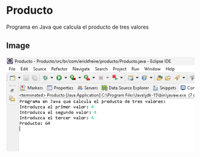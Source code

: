 # Producto
 Programa en Java que calcula el producto de tres valores

## Image
![Currículo no Computador](producto.png)
